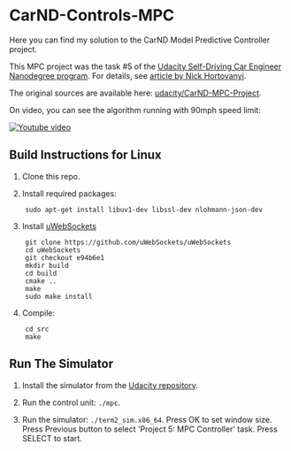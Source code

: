 # CarND-Controls-MPC
Here you can find my solution to the CarND Model Predictive Controller project.

This MPC project was the task #5 of the [Udacity Self-Driving Car Engineer Nanodegree program](https://www.udacity.com/course/self-driving-car-engineer-nanodegree--nd013).
For details, see [article by Nick Hortovanyi](https://medium.com/@NickHortovanyi/carnd-controls-mpc-2f456ce658f).

The original sources are available here: [udacity/CarND-MPC-Project](https://github.com/udacity/CarND-MPC-Project).

On video, you can see the algorithm running with 90mph speed limit:

[![Youtube video](http://img.youtube.com/vi/Jhlxhii8HoU/0.jpg)](https://www.youtube.com/watch?v=Jhlxhii8HoU)

## Build Instructions for Linux

1. Clone this repo.

2. Install required packages:
```
    sudo apt-get install libuv1-dev libssl-dev nlohmann-json-dev
```

3. Install [uWebSockets](https://github.com/uWebSockets/uWebSockets)
```
    git clone https://github.com/uWebSockets/uWebSockets
    cd uWebSockets
    git checkout e94b6e1
    mkdir build
    cd build
    cmake ..
    make
    sudo make install
```

4. Compile:
```
    cd src
    make
```

## Run The Simulator

1. Install the simulator from the [Udacity repository](https://github.com/udacity/self-driving-car-sim/releases).

2. Run the control unit: `./mpc`.

3. Run the simulator: `./term2_sim.x86_64`. Press OK to set window size. Press Previous button to select 'Project 5: MPC Controller' task. Press SELECT to start.
